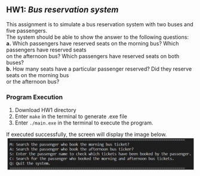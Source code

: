 ## HW1: ***Bus reservation system***
This assignment is to simulate a bus reservation system with two buses and five passengers. <br>
The system should be able to show the answer to the following questions: <br>
  **a.** Which passengers have reserved seats on the morning bus? Which passengers have reserved seats <br>
  on the afternoon bus? Which passengers have reserved seats on both buses? <br>
  **b.** How many seats have a particular passenger reserved? Did they reserve seats on the morning bus <br>
  or the afternoon bus?
  
  ### Program Execution
  1. Download HW1 directory
  2. Enter `make` in the terminal to generate .exe file 
  3. Enter `./main.exe` in the terminal to execute the program.
  
If executed successfully, the screen will display the image below.
<img src="https://github.com/SungHsiao-Hsuan/OBJECT-ORIENTED-SOFTWARE-ENGINEERING/blob/main/README_images/HW1_Display.png" width="700">
  
